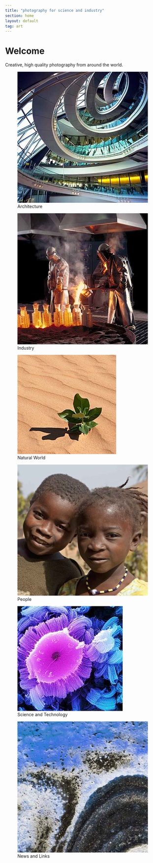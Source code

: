 ```yaml
---
title: "photography for science and industry"
section: home
layout: default
tag: art
---
```


<div class="col-xs-12 col-sm-12 col-md-3">

<h1>Welcome</h1>

<p>
Creative, high quality photography from around the world.
</p>

</div>

<div class="col-xs-12 col-sm-12 col-md-9 clearfix">

<style>.row img {width:100%;}</style>

<div class="col-xs-6 col-sm-4">

<figure class="cap-left">
    <a href="portfolio/architecture" title="View our architectural images"><img src="assets/images/architecture-sq-20.jpg" alt="architecture" class="img-responsive" /></a>
	<figcaption>
		Architecture
	</figcaption>
</figure>
</div>
<div class="col-xs-6 col-sm-4">
<figure class="cap-left">
    <a href="portfolio/industry" title="View our industrial images"><img src="assets/images/industry-sq-20.jpg" alt="Industry" /></a>
	<figcaption>
		Industry
	</figcaption>
</figure>
</div>
<div class="col-xs-6 col-sm-4">
<figure class="cap-left">
    <a href="portfolio/natural-world" title="View our images of the natural world"><img src="assets/images/nature-sq-20.jpg" alt="Natural World" /></a>
	<figcaption>
		Natural World
	</figcaption>
</figure>
</div>
<div class="col-xs-6 col-sm-4">
<figure class="cap-left">
    <a href="portfolio/people" title="View our images of people"><img src="assets/images/people-sq-12.jpg" alt="People" /></a>
	<figcaption>
		People
	</figcaption>
</figure>
</div>
<div class="col-xs-6 col-sm-4">
<figure class="cap-left">
    <a href="portfolio/science-technology" title="View our science and technology images"><img src="assets/images/science-sq-20.jpg" alt="Science and Technology" /></a>
	<figcaption>
		Science and Technology
	</figcaption>
</figure>
</div>
<div class="col-xs-6 col-sm-4">
<figure class="cap-left">
    <a href="news/" title="Latest news and information"><img src="assets/images/news-sq-08.jpg" alt="News" /></a>
	<figcaption>
		News and Links
	</figcaption>
</figure>
</div>

</div>

<!--
{% for image in site.categories.portfolio %}
<a href="./{{ image.url }}/"><img src="assets/square/{{ image.photo }}" alt="{{ image.title }}" style="margin: 5px" /></a>
{% endfor %}
-->